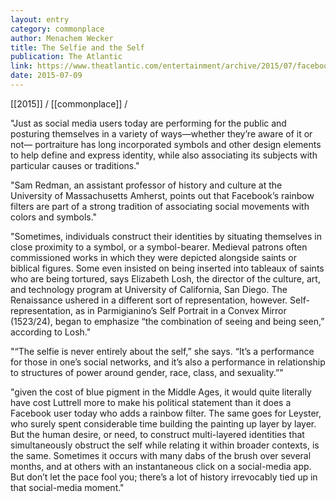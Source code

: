 ```yaml
---
layout: entry
category: commonplace
author: Menachem Wecker
title: The Selfie and the Self
publication: The Atlantic
link: https://www.theatlantic.com/entertainment/archive/2015/07/facebook-rainbow-filters-history-of-art/398057/
date: 2015-07-09
---
```

 
[[2015]] / [[commonplace]] / 

"Just as social media users today are performing for the public and posturing themselves in a variety of ways—whether they’re aware of it or not— portraiture has long incorporated symbols and other design elements to help define and express identity, while also associating its subjects with particular causes or traditions."
 
"Sam Redman, an assistant professor of history and culture at the University of Massachusetts Amherst, points out that Facebook’s rainbow filters are part of a strong tradition of associating social movements with colors and symbols."

"Sometimes, individuals construct their identities by situating themselves in close proximity to a symbol, or a symbol-bearer. Medieval patrons often commissioned works in which they were depicted alongside saints or biblical figures. Some even insisted on being inserted into tableaux of saints who are being tortured, says Elizabeth Losh, the director of the culture, art, and technology program at University of California, San Diego. The Renaissance ushered in a different sort of representation, however. Self-representation, as in Parmigianino’s Self Portrait in a Convex Mirror (1523/24), began to emphasize “the combination of seeing and being seen,” according to Losh."

"“The selfie is never entirely about the self,” she says. “It’s a performance for those in one’s social networks, and it’s also a performance in relationship to structures of power around gender, race, class, and sexuality.”"

"given the cost of blue pigment in the Middle Ages, it would quite literally have cost Luttrell more to make his political statement than it does a Facebook user today who adds a rainbow filter. The same goes for Leyster, who surely spent considerable time building the painting up layer by layer. But the human desire, or need, to construct multi-layered identities that simultaneously obstruct the self while relating it within broader contexts, is the same. Sometimes it occurs with many dabs of the brush over several months, and at others with an instantaneous click on a social-media app. But don’t let the pace fool you; there’s a lot of history irrevocably tied up in that social-media moment."
